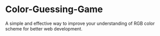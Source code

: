 # Color-Guessing-Game
A simple and effective way to improve your understanding of RGB color scheme for better web development.
